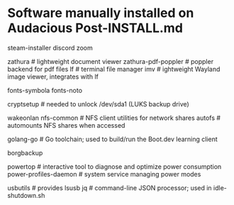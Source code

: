 # Software manually installed on Audacious Post-INSTALL.md

steam-installer
discord
zoom

zathura # lightweight document viewer
zathura-pdf-poppler # poppler backend for pdf files
lf # terminal file manager
imv # ightweight Wayland image viewer, integrates with lf

fonts-symbola
fonts-noto

cryptsetup # needed to unlock /dev/sda1 (LUKS backup drive)

wakeonlan
nfs-common # NFS client utilities for network shares
autofs # automounts NFS shares when accessed

golang-go # Go toolchain; used to build/run the Boot.dev learning client

borgbackup

powertop # interactive tool to diagnose and optimize power consumption
power-profiles-daemon # system service managing power modes 

usbutils # provides lsusb
jq # command-line JSON processor; used in idle-shutdown.sh

